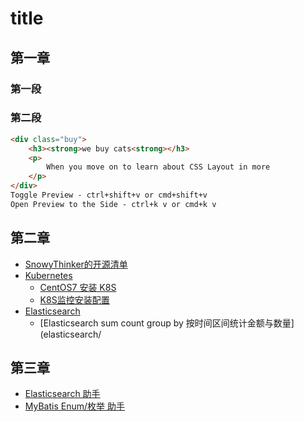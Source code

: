 # title

##  第一章

### 第一段

### 第二段

~~~html
<div class="buy">
    <h3><strong>we buy cats<strong></h3>
    <p>
        When you move on to learn about CSS Layout in more  
    </p>
</div>
Toggle Preview - ctrl+shift+v or cmd+shift+v
Open Preview to the Side - ctrl+k v or cmd+k v
~~~

##  第二章

* [SnowyThinker的开源清单](README.md)
* [Kubernetes](kubernetes/README.md)
	* [CentOS7 安装 K8S](kubernetes/centos7_k8s_singlenode.md)
	* [K8S监控安装配置](kubernetes/k8s_monitor.md)
* [Elasticsearch](elasticsearch/README.md)
	* [Elasticsearch sum count group by 按时间区间统计金额与数量](elasticsearch/

##  第三章
* [Elasticsearch 助手](https://github.com/snowyThinker/elasticsearch-helper)
* [MyBatis Enum/枚举 助手](https://github.com/snowyThinker/mybatis-helper)